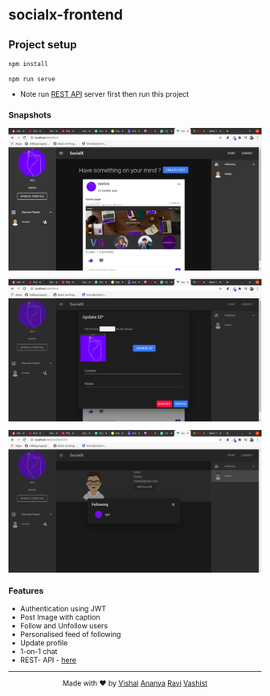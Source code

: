 # socialx-frontend

## Project setup

```
npm install
```

```
npm run serve
```

- Note run <a href="https://github.com/VAR-solutions/socialX-rest-api">REST API</a> server first then run this project

### Snapshots

![Feed](snapshots/1.png 'Feed')

![Update Profile](snapshots/2.png 'Update Profile')

![Profile](snapshots/3.png 'Profile of other user')

### Features

- Authentication using JWT
- Post Image with caption
- Follow and Unfollow users
- Personalised feed of following
- Update profile
- 1-on-1 chat
- REST- API - <a href="https://github.com/VAR-solutions/socialX-rest-api">here</a>

---

<p align="center"> Made with ❤️ by <a href="https://github.com/i-vishi">Vishal</a> <a href="https://github.com/antew7">Ananya</a> <a href="https://github.com/ravivarshney01">Ravi</a> <a href="https://github.com/vashist99">Vashist</a></p>
